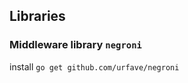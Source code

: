 ## Libraries

### Middleware library `negroni`
install 
```go get github.com/urfave/negroni```

###
